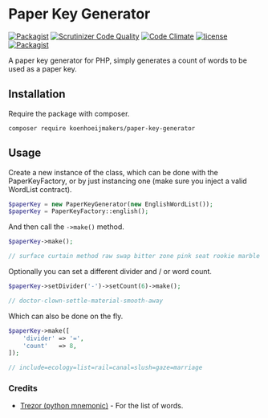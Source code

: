 # Paper Key Generator
[![Packagist](https://img.shields.io/packagist/v/koenhoeijmakers/paper-key-generator.svg?colorB=brightgreen)](https://packagist.org/packages/koenhoeijmakers/paper-key-generator)
[![Scrutinizer Code Quality](https://scrutinizer-ci.com/g/koenhoeijmakers/paper-key-generator/badges/quality-score.png?b=master)](https://scrutinizer-ci.com/g/koenhoeijmakers/paper-key-generator/?branch=master)
[![Code Climate](https://img.shields.io/codeclimate/github/koenhoeijmakers/paper-key-generator.svg)](https://codeclimate.com/github/koenhoeijmakers/paper-key-generator)
[![license](https://img.shields.io/github/license/koenhoeijmakers/paper-key-generator.svg?colorB=brightgreen)](https://github.com/koenhoeijmakers/paper-key-generator)
[![Packagist](https://img.shields.io/packagist/dt/koenhoeijmakers/paper-key-generator.svg?colorB=brightgreen)](https://packagist.org/packages/koenhoeijmakers/paper-key-generator)

A paper key generator for PHP, simply generates a count of words to be used as a paper key.

## Installation

Require the package with composer.
```
composer require koenhoeijmakers/paper-key-generator
```

## Usage

Create a new instance of the class, which can be done with the PaperKeyFactory, or by just instancing one (make sure you inject a valid WordList contract).
```php
$paperKey = new PaperKeyGenerator(new EnglishWordList());
$paperKey = PaperKeyFactory::english();
```

And then call the `->make()` method.
```php
$paperKey->make();

// surface curtain method raw swap bitter zone pink seat rookie marble dog
```

Optionally you can set a different divider and / or word count.
```php
$paperKey->setDivider('-')->setCount(6)->make();

// doctor-clown-settle-material-smooth-away
```

Which can also be done on the fly.
```php
$paperKey->make([
    'divider' => '=',
    'count'   => 8,
]);

// include=ecology=list=rail=canal=slush=gaze=marriage
```

### Credits

- [Trezor (python mnemonic)](https://github.com/trezor/python-mnemonic) - For the list of words.
